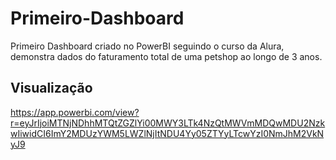 # Primeiro-Dashboard

Primeiro Dashboard criado no PowerBI seguindo o curso da Alura, demonstra dados do faturamento total de uma petshop ao longo de 3 anos.

## Visualização

https://app.powerbi.com/view?r=eyJrIjoiMTNjNDhhMTQtZGZlYi00MWY3LTk4NzQtMWVmMDQwMDU2NzkwIiwidCI6ImY2MDUzYWM5LWZlNjItNDU4Yy05ZTYyLTcwYzI0NmJhM2VkNyJ9